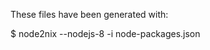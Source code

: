 These files have been generated with:

  $ node2nix --nodejs-8 -i node-packages.json

<!-- Copyright (c) 2019 Geoffrey Huntley. All rights reserved. -->
<!-- SPDX-License-Identifier: AGPL-3.0 -->

